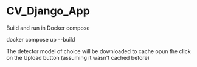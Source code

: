# CV_Django_App

Build and run in Docker compose

docker compose up --build

The detector model of choice will be downloaded to cache opun the click on the Upload button (assuming it wasn't cached before)
